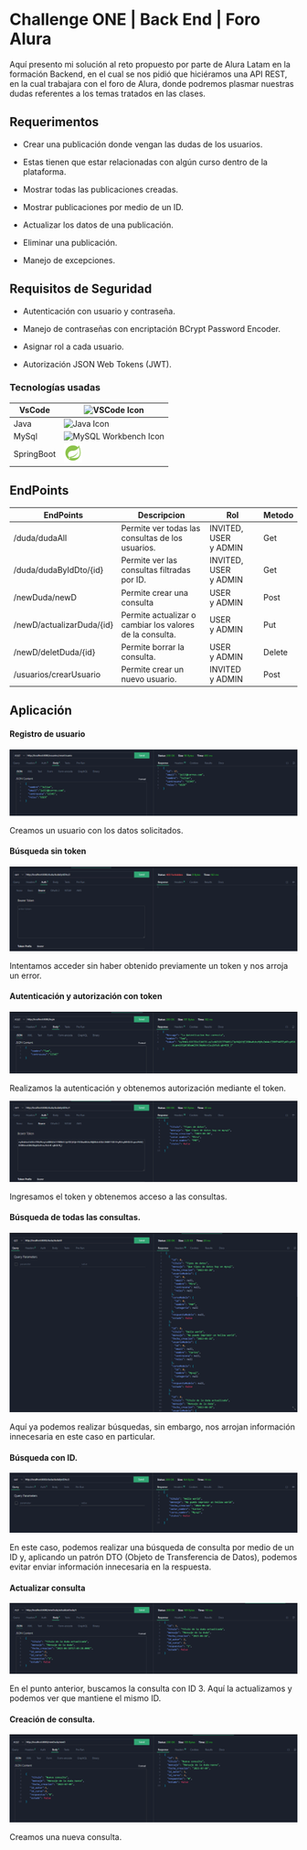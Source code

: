 # Challenge ONE | Back End | Foro Alura

Aquí presento mi solución al reto propuesto por parte de Alura Latam en la formación Backend, en el cual se nos pidió que hiciéramos una API REST, en la cual trabajara con el foro de Alura, donde podremos plasmar nuestras dudas referentes a los temas tratados en las clases.

## Requerimentos

- Crear una publicación donde vengan las dudas de los usuarios.

- Estas tienen que estar relacionadas con algún curso dentro de la plataforma.

- Mostrar todas las publicaciones creadas.

- Mostrar publicaciones por medio de un ID.

- Actualizar los datos de una publicación.

- Eliminar una publicación.

- Manejo de excepciones.

## Requisitos de Seguridad

- Autenticación con usuario y contraseña.

- Manejo de contraseñas con encriptación BCrypt Password Encoder.

- Asignar rol a cada usuario.

- Autorización JSON Web Tokens (JWT).

### Tecnologías usadas

| VsCode     | ![VSCode Icon](src/main/resources/images/file_type_vscode_icon_130084.ico "Hover text")     |
| ---------- | ------------------------------------------------------------------------------------------- |
| Java       | ![Java Icon](src/main/resources/images/java_original_logo_icon_146458.ico "Hover text")     |
| MySql      | ![MySQL Workbench Icon](src/main/resources/images/mysqlworkbench_103806.ico "Hover text")   |
| SpringBoot | ![Spring Boot Icon](src/main/resources/images/icons8-spring-boot-color-32.png "Hover text") |

## EndPoints

| EndPoints                 | Descripcion                                              | Rol                   | Metodo |
| ------------------------- | -------------------------------------------------------- | --------------------- | ------ |
| /duda/dudaAll             | Permite ver todas las consultas de los usuarios.         | INVITED, USER y ADMIN | Get    |
| /duda/dudaByIdDto/{id}    | Permite ver las consultas filtradas por ID.              | INVITED, USER y ADMIN | Get    |
| /newDuda/newD             | Permite crear una consulta                               | USER y ADMIN          | Post   |
| /newD/actualizarDuda/{id} | Permite actualizar o cambiar los valores de la consulta. | USER y ADMIN          | Put    |
| /newD/deletDuda/{id}      | Permite borrar la consulta.                              | USER y ADMIN          | Delete |
| /usuarios/crearUsuario    | Permite crear un nuevo usuario.                          | INVITED y ADMIN       | Post   |

## Aplicación

#### Registro de usuario

![Registro de Usuario](src/main/resources/images/registroUsuario.png "Hover text")

Creamos un usuario con los datos solicitados.

#### Búsqueda sin token

![Consulta sin Token](src/main/resources/images/consultaSinToken.png "Hover text")

Intentamos acceder sin haber obtenido previamente un token y nos arroja un error.

#### Autenticación y autorización con token

![Conseguir Token](src/main/resources/images/conseguirToken.png "Hover text")

Realizamos la autenticación y obtenemos autorización mediante el token.

![Acceso con Token](src/main/resources/images/accesoConToken.png "Hover text")

Ingresamos el token y obtenemos acceso a las consultas.

#### Búsqueda de todas las consultas.

![Buscar Todas las Dudas](src/main/resources/images/buscarTodasDudas.png "Hover text")

Aquí ya podemos realizar búsquedas, sin embargo, nos arrojan información innecesaria en este caso en particular.

#### Búsqueda con ID.

![Buscar Duda por ID](src/main/resources/images/buscarDudaId.png "Hover text")

En este caso, podemos realizar una búsqueda de consulta por medio de un ID y, aplicando un patrón DTO (Objeto de Transferencia de Datos), podemos evitar enviar información innecesaria en la respuesta.

#### Actualizar consulta

![Duda Actualizada](src/main/resources/images/dudaActualizada.png "Hover text")

En el punto anterior, buscamos la consulta con ID 3. Aquí la actualizamos y podemos ver que mantiene el mismo ID.

#### Creación de consulta.

![Creación de Nueva Consulta](src/main/resources/images/creacionNuevaConsulta.png "Hover text")

Creamos una nueva consulta.

#### 

#### 
